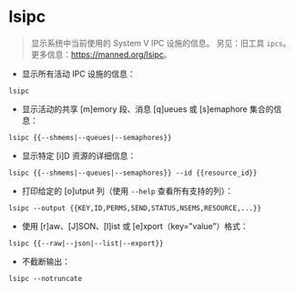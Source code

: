 # lsipc

> 显示系统中当前使用的 System V IPC 设施的信息。
> 另见：旧工具 `ipcs`。
> 更多信息：<https://manned.org/lsipc>。

- 显示所有活动 IPC 设施的信息：

`lsipc`

- 显示活动的共享 [m]emory 段、消息 [q]ueues 或 [s]emaphore 集合的信息：

`lsipc {{--shmems|--queues|--semaphores}}`

- 显示特定 [i]D 资源的详细信息：

`lsipc {{--shmems|--queues|--semaphores}} --id {{resource_id}}`

- 打印给定的 [o]utput 列（使用 `--help` 查看所有支持的列）：

`lsipc --output {{KEY,ID,PERMS,SEND,STATUS,NSEMS,RESOURCE,...}}`

- 使用 [r]aw、[J]SON、[l]ist 或 [e]xport（key="value"）格式：

`lsipc {{--raw|--json|--list|--export}}`

- 不截断输出：

`lsipc --notruncate`
